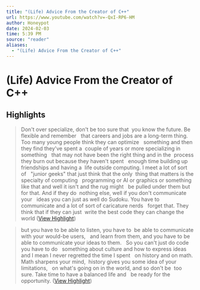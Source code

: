 ```yaml
---
title: "(Life) Advice From the Creator of C++"
url: https://www.youtube.com/watch?v=-QxI-RP6-HM
author: Honeypot
date: 2024-02-03
time: 5:39 PM
source: "reader"
aliases:
  - "(Life) Advice From the Creator of C++"
---
```

# (Life) Advice From the Creator of C++

## Highlights
> Don't over specialize, don't be too sure that  you know the future. Be flexible and remember   that careers and jobs are a long-term thing.  Too many young people think they can optimize   something and then they find they've spent a  couple of years or more specializing in something  
> that may not have been the right thing and in the  process they burn out because they haven't spent   enough time building up friendships and having a  life outside computing. I meet a lot of sort of   "junior geeks" that just think that the only  thing that matters is the specialty of computing   programming or AI or graphics or something  like that and well it isn't and the rug might  
> be pulled under them but for that. And if they do  nothing else, well if you don't communicate your   ideas you can just as well do Sudoku. You have to  communicate and a lot of sort of caricature nerds   forget that. They think that if they can just  write the best code they can change the world ([View Highlight](https://read.readwise.io/read/01h8xm2gf0mvwrqbvhrqg9z60s))

> but you have to be able to listen, you have to  be able to communicate with your would-be users,   and learn from them, and you have to be  able to communicate your ideas to them.   So you can't just do code you have to do   something about culture and how to express ideas  and I mean I never regretted the time I spent   on history and on math. Math sharpens your mind,  history gives you some idea of your limitations,  
> on what's going on in the world, and so don't be  too sure. Take time to have a balanced life and   be ready for the opportunity. ([View Highlight](https://read.readwise.io/read/01h8xm30k5tvx8ts5tdrqn4xax))

